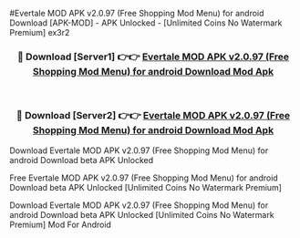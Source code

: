 #Evertale MOD APK v2.0.97 (Free Shopping Mod Menu) for android Download [APK-MOD] - APK Unlocked - [Unlimited Coins No Watermark Premium] ex3r2



<div align="center">

<h3>🔴 Download [Server1] 👉👉 <a href="https://momento.my/?title=Evertale_MOD_APK_v2.0.97_(Free_Shopping_Mod_Menu)_for_android_Download">Evertale MOD APK v2.0.97 (Free Shopping Mod Menu) for android Download Mod Apk</a></h3><br>

<h3>🔴 Download [Server2] 👉👉 <a href="https://momento.my/?title=Evertale_MOD_APK_v2.0.97_(Free_Shopping_Mod_Menu)_for_android_Download">Evertale MOD APK v2.0.97 (Free Shopping Mod Menu) for android Download Mod Apk</a></h3>
</div>



Download Evertale MOD APK v2.0.97 (Free Shopping Mod Menu) for android Download beta APK Unlocked

Free Evertale MOD APK v2.0.97 (Free Shopping Mod Menu) for android Download beta APK Unlocked [Unlimited Coins No Watermark Premium]

Download Evertale MOD APK v2.0.97 (Free Shopping Mod Menu) for android Download beta APK Unlocked [Unlimited Coins No Watermark Premium] Mod For Android
